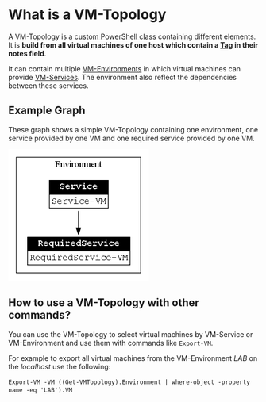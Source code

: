 # What is a VM-Topology

A VM-Topology is a [custom PowerShell class](Classes/Class-VMTopology.md) containing different elements. It is __build from all virtual machines of one host which contain a [Tag](TheTag.md) in their notes field__.

It can contain multiple [VM-Environments](Classes/Class-VMEnvironment.md) in which virtual machines can provide [VM-Services](Classes/Class-VMService.md). The environment also reflect the dependencies between these services.

## Example Graph

These graph shows a simple VM-Topology containing one environment, one service provided by one VM and one required service provided by one VM.

![VMTopology](images/Example-Topology.png)

## How to use a VM-Topology with other commands?

You can use the VM-Topology to select virtual machines by VM-Service or VM-Environment and use them with commands like `Export-VM`.

For example to export all virtual machines from the VM-Environment _LAB_ on the _localhost_ use the following:

    Export-VM -VM ((Get-VMTopology).Environment | where-object -property name -eq 'LAB').VM